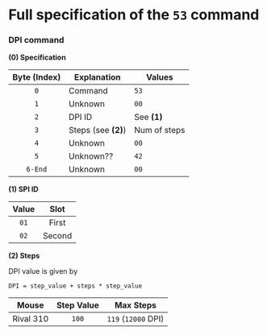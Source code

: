 # Full specification of the `53` command
### DPI command

**(0) Specification**

Byte (Index) | Explanation | Values
:---: | --- | ---
`0` | Command | `53`
`1` | Unknown | `00`
`2` | DPI ID | See **(1)**
`3` | Steps (see **(2)**) | Num of steps
`4` | Unknown | `00`
`5` | Unknown?? | `42`
`6-End` | Unknown | `00`

**(1) SPI ID**

Value | Slot
:---: | :---:
`01` | First
`02` | Second

**(2) Steps**

DPI value is given by
```
DPI = step_value + steps * step_value
```

Mouse | Step Value | Max Steps
--- | :---: | :---:
Rival 310 | `100` | `119` (`12000` DPI)
